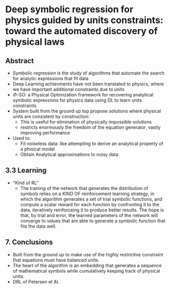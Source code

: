 # Deep symbolic regression for physics guided by units constraints: toward the automated discovery of physical laws

## Abstract

* Symbolic regression is the study of algorithms that automate the search for analytic expressions that fit data
* Deep Learning achievments have not been translated to physics, where we have important additional constraints due to units
* $\Phi$-SO: a Physical Optimization framework for recovering analytical symbolic expressions for physics data using DL to learn units constraints
* System built from the ground up top propose solutions where physical units are consistent by construction:
  * This is useful for elimination of physically impossible solutions
  * restricts enormously the freedom of the equation generator, vastly improving performance
* Used to:
  * Fit noiseless data: like attempting to derive an analytical property of a phisical model
  * Obtain Analytical approximations to noisy data

##  3.3 Learning

* "Kind of RL"
  * The training of the network that generates the distribution of symbols relies on a KIND OF reinforcement learning strategy, in which the algorithm generates a set of trial symbolic functions, and compute a scalar reward for each function by confronting it to the data, iteratively reinforceing it to produce better results. The hope is that, by trial and error, the learned parameters of the network will converge to values that are able to generate a symbolic function that fits the data well.

## 7. Conclusions

* Built from the ground up to make use of the highly restrictive constraint that equations must have balanced units.
* The heart of the algorithm is an embedding that generates a sequence of mathematical symbols while cumulatively keeping track of physical units.
* DRL of Petersen et Al. 